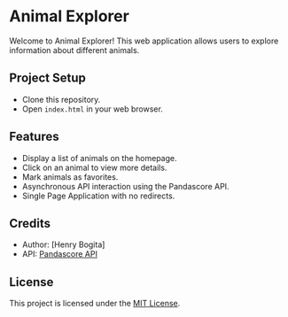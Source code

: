 # Animal Explorer

Welcome to Animal Explorer! This web application allows users to explore information about different animals.

## Project Setup
- Clone this repository.
- Open `index.html` in your web browser.

## Features
- Display a list of animals on the homepage.
- Click on an animal to view more details.
- Mark animals as favorites.
- Asynchronous API interaction using the Pandascore API.
- Single Page Application with no redirects.

## Credits
- Author: [Henry Bogita]
- API: [Pandascore API](https://developer.pandascore.io/)

## License
This project is licensed under the [MIT License](LICENSE).
